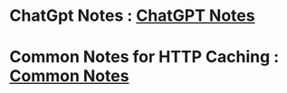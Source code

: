 <h1>
  ChatGpt Notes : <a href="https://chatgpt.com/share/68996ad4-a1f4-8006-a7e4-291e4f335a15" target="_blank">ChatGPT Notes</a>
</h1>

<h1>
  Common Notes for HTTP Caching : <a href="https://namastedev.com/learn/namaste-frontend-system-design/http-caching-notes" target="_blank">Common Notes</a>
</h1>